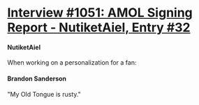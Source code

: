 # [Interview #1051: AMOL Signing Report - NutiketAiel, Entry #32](https://www.theoryland.com/intvmain.php?i=1051#32)

#### NutiketAiel

When working on a personalization for a fan:

#### Brandon Sanderson

"My Old Tongue is rusty."

